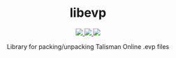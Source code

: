 <div align="center">
  <h1>libevp</h1>
  <p>
    <a href="#">
      <img src="https://img.shields.io/github/actions/workflow/status/dvsku/libevp/build-windows.yml?branch=main&label=windows%20build%20and%20tests"/>
    </a>
    <a href="#">
      <img src="https://img.shields.io/github/downloads/dvsku/libevp/total"/>
    </a>
    <a href="#">
      <img src="https://img.shields.io/github/license/dvsku/libevp"/>
    </a>
  </p>
  <p>
    Library for packing/unpacking Talisman Online .evp files
  </p>
</div>
</br></br>

